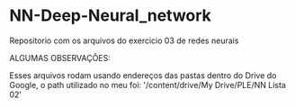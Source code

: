 # NN-Deep-Neural_network
Repositorio com os arquivos do exercicio 03 de redes neurais

ALGUMAS OBSERVAÇÕES:

Esses arquivos rodam usando endereços das pastas dentro do Drive do Google, o path utilizado no meu foi: '/content/drive/My Drive/PLE/NN Lista 02'
